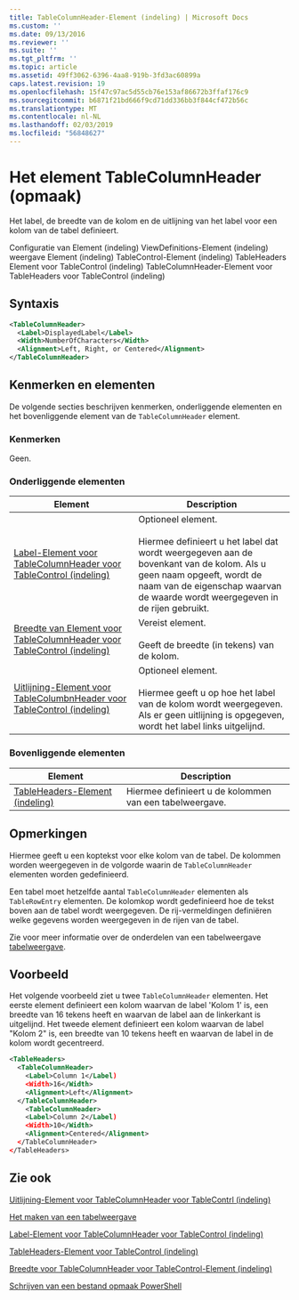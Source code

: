 ```yaml
---
title: TableColumnHeader-Element (indeling) | Microsoft Docs
ms.custom: ''
ms.date: 09/13/2016
ms.reviewer: ''
ms.suite: ''
ms.tgt_pltfrm: ''
ms.topic: article
ms.assetid: 49ff3062-6396-4aa8-919b-3fd3ac60899a
caps.latest.revision: 19
ms.openlocfilehash: 15f47c97ac5d55cb76e153af86672b3ffaf176c9
ms.sourcegitcommit: b6871f21bd666f9cd71dd336bb3f844cf472b56c
ms.translationtype: MT
ms.contentlocale: nl-NL
ms.lasthandoff: 02/03/2019
ms.locfileid: "56848627"
---
```

# <a name="tablecolumnheader-element-format"></a>Het element TableColumnHeader (opmaak)

Het label, de breedte van de kolom en de uitlijning van het label voor een kolom van de tabel definieert.

Configuratie van Element (indeling) ViewDefinitions-Element (indeling) weergave Element (indeling) TableControl-Element (indeling) TableHeaders Element voor TableControl (indeling) TableColumnHeader-Element voor TableHeaders voor TableControl (indeling)

## <a name="syntax"></a>Syntaxis

```xml
<TableColumnHeader>
  <Label>DisplayedLabel</Label>
  <Width>NumberOfCharacters</Width>
  <Alignment>Left, Right, or Centered</Alignment>
</TableColumnHeader>
```

## <a name="attributes-and-elements"></a>Kenmerken en elementen

De volgende secties beschrijven kenmerken, onderliggende elementen en het bovenliggende element van de `TableColumnHeader` element.

### <a name="attributes"></a>Kenmerken

Geen.

### <a name="child-elements"></a>Onderliggende elementen

|Element|Description|
|-------------|-----------------|
|[Label-Element voor TableColumnHeader voor TableControl (indeling)](./label-element-for-tablecolumnheader-for-tablecontrol-format.md)|Optioneel element.<br /><br /> Hiermee definieert u het label dat wordt weergegeven aan de bovenkant van de kolom. Als u geen naam opgeeft, wordt de naam van de eigenschap waarvan de waarde wordt weergegeven in de rijen gebruikt.|
|[Breedte van Element voor TableColumnHeader voor TableControl (indeling)](./width-element-for-tablecolumnheader-for-tablecontrol-format.md)|Vereist element.<br /><br /> Geeft de breedte (in tekens) van de kolom.|
|[Uitlijning-Element voor TableColumbnHeader voor TableControl (indeling)](./alignment-element-for-tablecolumnheader-for-tablecontrol-format.md)|Optioneel element.<br /><br /> Hiermee geeft u op hoe het label van de kolom wordt weergegeven. Als er geen uitlijning is opgegeven, wordt het label links uitgelijnd.|

### <a name="parent-elements"></a>Bovenliggende elementen

|Element|Description|
|-------------|-----------------|
|[TableHeaders-Element (indeling)](./tableheaders-element-format.md)|Hiermee definieert u de kolommen van een tabelweergave.|

## <a name="remarks"></a>Opmerkingen

Hiermee geeft u een koptekst voor elke kolom van de tabel. De kolommen worden weergegeven in de volgorde waarin de `TableColumnHeader` elementen worden gedefinieerd.

Een tabel moet hetzelfde aantal `TableColumnHeader` elementen als `TableRowEntry` elementen. De kolomkop wordt gedefinieerd hoe de tekst boven aan de tabel wordt weergegeven. De rij-vermeldingen definiëren welke gegevens worden weergegeven in de rijen van de tabel.

Zie voor meer informatie over de onderdelen van een tabelweergave [tabelweergave](./creating-a-table-view.md).

## <a name="example"></a>Voorbeeld

Het volgende voorbeeld ziet u twee `TableColumnHeader` elementen. Het eerste element definieert een kolom waarvan de label 'Kolom 1' is, een breedte van 16 tekens heeft en waarvan de label aan de linkerkant is uitgelijnd. Het tweede element definieert een kolom waarvan de label "Kolom 2" is, een breedte van 10 tekens heeft en waarvan de label in de kolom wordt gecentreerd.

```xml
<TableHeaders>
  <TableColumnHeader>
    <Label>Column 1</Label)
    <Width>16</Width>
    <Alignment>Left</Alignment>
  </TableColumnHeader>
    <TableColumnHeader>
    <Label>Column 2</Label)
    <Width>10</Width>
    <Alignment>Centered</Alignment>
  </TableColumnHeader>
</TableHeaders>
```

## <a name="see-also"></a>Zie ook

[Uitlijning-Element voor TableColumnHeader voor TableContrl (indeling)](./alignment-element-for-tablecolumnheader-for-tablecontrol-format.md)

[Het maken van een tabelweergave](./creating-a-table-view.md)

[Label-Element voor TableColumnHeader voor TableControl (indeling)](./label-element-for-tablecolumnheader-for-tablecontrol-format.md)

[TableHeaders-Element voor TableControl (indeling)](./tableheaders-element-format.md)

[Breedte voor TableColumnHeader voor TableControl-Element (indeling)](./width-element-for-tablecolumnheader-for-tablecontrol-format.md)

[Schrijven van een bestand opmaak PowerShell](./writing-a-powershell-formatting-file.md)
